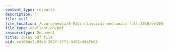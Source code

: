 ```yaml
---
content_type: resource
description: ''
file: null
file_location: /coursemedia/8-01sc-classical-mechanics-fall-2016/ee1004e503e8267f37719452cddafb63_MoRip5VVdkI.pdf
file_type: application/pdf
resourcetype: Document
title: 3play pdf file
uid: ee1004e5-03e8-267f-3771-9452cddafb63
---
```

